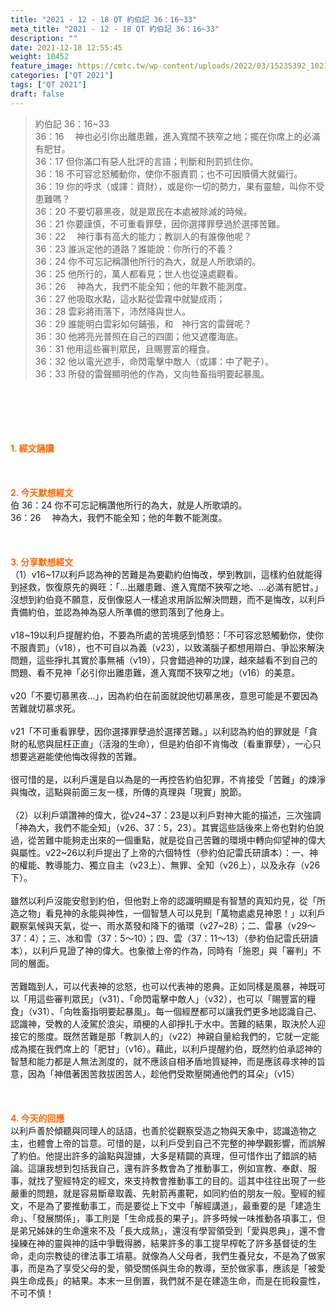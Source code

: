 ```yaml
---
title: "2021 - 12 - 18 QT 約伯記 36：16~33"
meta_title: "2021 - 12 - 18 QT 約伯記 36：16~33"
description: ""
date: 2021-12-18 12:55:45
weight: 10452
feature_image: https://cmtc.tw/wp-content/uploads/2022/03/15235392_10211799862337740_180693556567566654_o-1.webp
categories: ["QT 2021"]
tags: ["QT 2021"]
draft: false
---
```


<blockquote>約伯記 36：16~33<br />
36：16 　神也必引你出離患難，進入寬闊不狹窄之地；擺在你席上的必滿有肥甘。<br />
36：17 但你滿口有惡人批評的言語；判斷和刑罰抓住你。<br />
36：18 不可容忿怒觸動你，使你不服責罰；也不可因贖價大就偏行。<br />
36：19 你的呼求（或譯：資財），或是你一切的勢力，果有靈驗，叫你不受患難嗎？<br />
36：20 不要切慕黑夜，就是眾民在本處被除滅的時候。<br />
36：21 你要謹慎，不可重看罪孽，因你選擇罪孽過於選擇苦難。<br />
36：22 　神行事有高大的能力；教訓人的有誰像他呢？<br />
36：23 誰派定他的道路？誰能說：你所行的不義？<br />
36：24 你不可忘記稱讚他所行的為大，就是人所歌頌的。<br />
36：25 他所行的，萬人都看見；世人也從遠處觀看。<br />
36：26 　神為大，我們不能全知；他的年數不能測度。<br />
36：27 他吸取水點，這水點從雲霧中就變成雨；<br />
36：28 雲彩將雨落下，沛然降與世人。<br />
36：29 誰能明白雲彩如何鋪張，和　神行宮的雷聲呢？<br />
36：30 他將亮光普照在自己的四圍；他又遮覆海底。<br />
36：31 他用這些審判眾民，且賜豐富的糧食。<br />
36：32 他以電光遮手，命閃電擊中敵人（或譯：中了靶子）。<br />
36：33 所發的雷聲顯明他的作為，又向牲畜指明要起暴風。</blockquote><br />
&nbsp;<br />
<br />
&nbsp;<br />
<br />
<span style="color: #ff6600;"><strong>1. </strong><strong>經文誦讀</strong></span><br />
<br />
<span style="color: #ff6600;"><strong> </strong></span><br />
<br />
<span style="color: #ff6600;"><strong>2. 今天默想</strong><strong>經文<br />
</strong></span>伯 36：24 你不可忘記稱讚他所行的為大，就是人所歌頌的。<br />
36：26 　神為大，我們不能全知；他的年數不能測度。<br />
<br />
&nbsp;<br />
<br />
<span style="color: #ff6600;"><strong>3. 分享默想經文<br />
</strong></span>（1）v16~17以利戶認為神的苦難是為要勸約伯悔改，學到教訓，這樣約伯就能得到拯救，恢復原先的興旺：「…出離患難、進入寬闊不狹窄之地、…必滿有肥甘。」沒想到約伯竟不願意，反倒像惡人一樣追求用訴訟解決問題，而不是悔改，以利戶責備約伯，並認為神為惡人所準備的懲罰落到了他身上。<br />
<br />
v18~19以利戶提醒約伯，不要為所處的苦境感到憤怒：「不可容忿怒觸動你，使你不服責罰」（v18），也不可自以為義（v23），以致滿腦子都想用辯白、爭訟來解決問題，這些掙扎其實於事無補（v19），只會錯過神的功課，越來越看不到自己的問題、看不見神「必引你出離患難，進入寬闊不狹窄之地」（v16）的美意。<br />
<br />
v20「不要切慕黑夜…」，因為約伯在前面就說他切慕黑夜，意思可能是不要因為苦難就切慕求死。<br />
<br />
v21「不可重看罪孽，因你選擇罪孽過於選擇苦難。」以利認為約伯的罪就是「貪財的私慾與屈枉正直」（活潑的生命），但是約伯卻不肯悔改（看重罪孽），一心只想要逃避能使他悔改得救的苦難。<br />
<br />
很可惜的是，以利戶還是自以為是的一再控告約伯犯罪，不肯接受「苦難」的煉淨與悔改，這點與前面三友一樣，所傳的真理與「現實」脫節。<br />
<br />
（2）以利戶頌讚神的偉大，從v24~37：23是以利戶對神大能的描述，三次強調「神為大，我們不能全知」（v26、37：5，23）。其實這些話後來上帝也對約伯說過，從苦難中能夠走出來的一個重點，就是從自己苦難的環境中轉向仰望神的偉大與屬性。v22~26以利戶提出了上帝的六個特性（參約伯記雷氏研讀本）：一、神的權能、教導能力、獨立自主（v23上）、無罪、全知（v26上），以及永存（v26下）。<br />
<br />
雖然以利戶沒能安慰到約伯，但他對上帝的認識明顯是有智慧的真知灼見，從「所造之物」看見神的永能與神性，一個智慧人可以見到「萬物處處見神恩！」以利戶觀察氣候與天氣，從一、雨水蒸發和降下的循環（v27~28）；二、雷暴（v29～37：4）；三、冰和雪（37：5～10）；四、雲（37：11～13）（參約伯記雷氏研讀本），以利戶見證了神的偉大。也象徵上帝的作為，同時有「施恩」與「審判」不同的層面。<br />
<br />
苦難臨到人，可以代表神的忿怒，也可以代表神的恩典。正如同樣是風暴，神既可以「用這些審判眾民」（v31）、「命閃電擊中敵人」（v32），也可以「賜豐富的糧食」（v31）、「向牲畜指明要起暴風」。每一個經歷都可以讓我們更多地認識自己、認識神，受教的人淩駕於浪尖，頑梗的人卻掙扎于水中。苦難的結果，取決於人迎接它的態度。既然苦難是那「教訓人的」（v22）神親自量給我們的，它就一定能成為擺在我們席上的「肥甘」（v16）。藉此，以利戶提醒約伯，既然約伯承認神的智慧和能力都是人無法測度的，就不應該自相矛盾地質疑神，而是應該尋求神的旨意，因為「神借著困苦救拔困苦人，趁他們受欺壓開通他們的耳朵」（v15）<br />
<br />
&nbsp;<br />
<br />
<span style="color: #ff6600;"><strong>4. 今天的回應<br />
</strong></span>以利戶善於傾聽與同理人的話語，也善於從觀察受造之物與天象中，認識造物之主，也體會上帝的旨意。可惜的是，以利戶受到自己不完整的神學觀影響，而誤解了約伯。他提出許多的論點與證據，大多是精闢的真理，但可惜作出了錯誤的結論。這讓我想到包括我自己，還有許多教會為了推動事工，例如宣教、奉獻、服事，就找了聖經特定的經文，來支持教會推動事工的目的。這其中往往出現了一些嚴重的問題，就是容易斷章取義、先射箭再畫靶，如同約伯的朋友一般。聖經的經文，不是為了要推動事工，而是要從上下文中「解經講道」，最重要的是「建造生命」、「發展關係」，事工則是「生命成長的果子」。許多時候一味推動各項事工，但是弟兄姊妹的生命還來不及「長大成熟」，還沒有學習領受到「愛與恩典」，還不會操練在神的靈與神的話中爭戰得勝，結果許多的事工提早榨乾了許多基督徒的生命，走向宗教徒的律法事工墳墓。就像為人父母者，我們生養兒女，不是為了做家事，而是為了享受父母的愛，領受關係與生命的教導，至於做家事，應該是「被愛與生命成長」的結果。本末一旦倒置，我們就不是在建造生命，而是在扼殺靈性，不可不慎！
        
